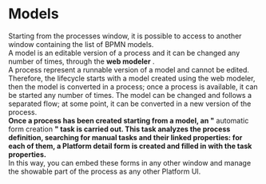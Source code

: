 # Models

Starting from the processes window, it is possible to access to another window containing the list of BPMN models.\
A model is an editable version of a process and it can be changed any number of times, through the **web modeler** .\
A process represent a runnable version of a model and cannot be edited.\
Therefore, the lifecycle starts with a model created using the web modeler, then the model is converted in a process; once a process is available, it can be started any number of times. The model can be changed and follows a separated flow; at some point, it can be converted in a new version of the process.\
**Once a process has been created starting from a model, an "** automatic form creation **" task is carried out. This task analyzes the process definition, searching for manual tasks and their linked properties: for each of them, a Platform detail form is created and filled in with the task properties.** \
In this way, you can embed these forms in any other window and manage the showable part of the process as any other Platform UI.
